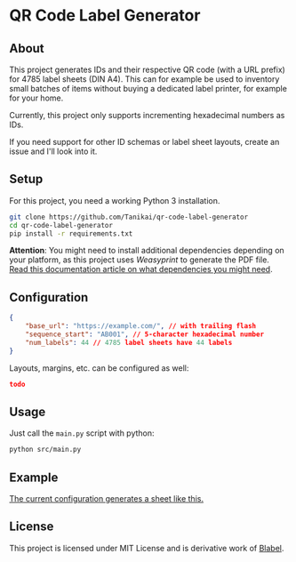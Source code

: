 # QR Code Label Generator

## About

This project generates IDs and their respective QR code (with a URL prefix) for
4785 label sheets (DIN A4). This can for example be used to inventory small
batches of items without buying a dedicated label printer, for example for your
home.

Currently, this project only supports incrementing hexadecimal numbers as IDs.

If you need support for other ID schemas or label sheet layouts, create an
issue and I'll look into it.

## Setup

For this project, you need a working Python 3 installation.

```bash
git clone https://github.com/Tanikai/qr-code-label-generator
cd qr-code-label-generator
pip install -r requirements.txt
```

**Attention**: You might need to install additional dependencies depending on
your platform, as this project uses *Weasyprint* to generate the PDF file.
[Read this documentation article on what dependencies you might need](https://doc.courtbouillon.org/weasyprint/stable/first_steps.html).

## Configuration

```json
{
    "base_url": "https://example.com/", // with trailing flash
    "sequence_start": "AB001", // 5-character hexadecimal number
    "num_labels": 44 // 4785 label sheets have 44 labels
}
```

Layouts, margins, etc. can be configured as well:

```json
todo
```

## Usage

Just call the `main.py` script with python:

```bash
python src/main.py
```

## Example

[The current configuration generates a sheet like this.](example/sheet.pdf)

## License

This project is licensed under MIT License and is derivative work of
[Blabel](https://github.com/Edinburgh-Genome-Foundry/blabel).
